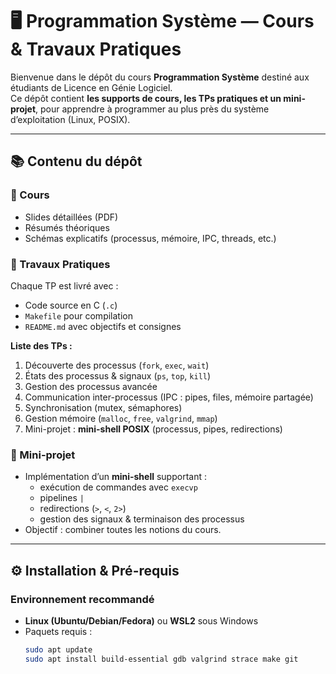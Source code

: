# 🖥️ Programmation Système — Cours & Travaux Pratiques

Bienvenue dans le dépôt du cours **Programmation Système** destiné aux étudiants de Licence en Génie Logiciel.  
Ce dépôt contient **les supports de cours, les TPs pratiques et un mini-projet**, pour apprendre à programmer au plus près du système d’exploitation (Linux, POSIX).

---

## 📚 Contenu du dépôt

### 📖 Cours
- Slides détaillées (PDF)
- Résumés théoriques
- Schémas explicatifs (processus, mémoire, IPC, threads, etc.)

### 🧪 Travaux Pratiques
Chaque TP est livré avec :
- Code source en C (`.c`)
- `Makefile` pour compilation
- `README.md` avec objectifs et consignes

**Liste des TPs :**
1. Découverte des processus (`fork`, `exec`, `wait`)
2. États des processus & signaux (`ps`, `top`, `kill`)
3. Gestion des processus avancée
4. Communication inter-processus (IPC : pipes, files, mémoire partagée)
5. Synchronisation (mutex, sémaphores)
6. Gestion mémoire (`malloc`, `free`, `valgrind`, `mmap`)
7. Mini-projet : **mini-shell POSIX** (processus, pipes, redirections)

### 🚀 Mini-projet
- Implémentation d’un **mini-shell** supportant :
  - exécution de commandes avec `execvp`
  - pipelines `|`
  - redirections (`>`, `<`, `2>`)
  - gestion des signaux & terminaison des processus
- Objectif : combiner toutes les notions du cours.

---

## ⚙️ Installation & Pré-requis

### Environnement recommandé
- **Linux (Ubuntu/Debian/Fedora)** ou **WSL2** sous Windows
- Paquets requis :
  ```bash
  sudo apt update
  sudo apt install build-essential gdb valgrind strace make git
